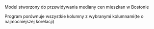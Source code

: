 Model stworzony do przewidywania mediany cen mieszkan w Bostonie

Program porównuje wszystkie kolumny z wybranymi kolumnami(te o najmocniejszej korelacji)
